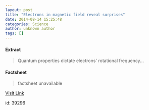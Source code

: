 ```yaml
---
layout: post
title: "Electrons in magnetic field reveal surprises"
date: 2014-08-14 15:25:48
categories: Science
author: unknown author
tags: []
---
```



#### Extract
>Quantum properties dictate electrons' rotational frequency...

#### Factsheet
>factsheet unavailable

[Visit Link](http://feedproxy.google.com/~r/PhysicsWorld/~3/UB-JBHzwJaM/electrons-in-magnetic-field-reveal-surprises)

id:   39296


